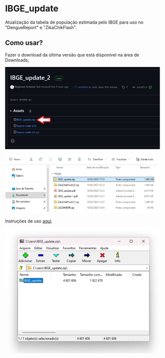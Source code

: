 # IBGE_update

Atualização da tabela de população estimada pelo IBGE para uso no "DengueReport" e "ZikaChikFlash".  

## Como usar?  
Fazer o download da última versão que está disponível na área de Downloads;

![x](/screen/download.jpg)  

![x](/screen/download2.jpg)  

Instruções de uso [aqui](https://github.com/Regional-Entorno-Sul/IBGE_update/blob/main/IBGE_update_1.1.pdf).

![x](/screen/unzip.jpg)  
